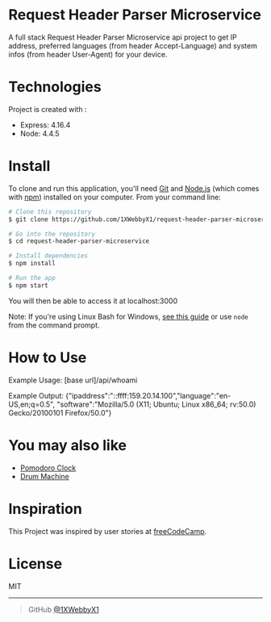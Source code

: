 
# Request Header Parser Microservice
A full stack Request Header Parser Microservice api project to get IP address, preferred languages (from header Accept-Language) and system infos (from header User-Agent) for your device.


# Technologies
Project is created with :
- Express: 4.16.4
- Node: 4.4.5


# Install

To clone and run this application, you'll need [Git](https://git-scm.com) and [Node.js](https://nodejs.org/en/download/) (which comes with [npm](http://npmjs.com)) installed on your computer. From your command line:

```bash
# Clone this repository
$ git clone https://github.com/1XWebbyX1/request-header-parser-microservice

# Go into the repository
$ cd request-header-parser-microservice

# Install dependencies
$ npm install

# Run the app
$ npm start
```
You will then be able to access it at localhost:3000


Note: If you're using Linux Bash for Windows, [see this guide](https://www.howtogeek.com/261575/how-to-run-graphical-linux-desktop-applications-from-windows-10s-bash-shell/) or use `node` from the command prompt.

# How to Use

Example Usage:
[base url]/api/whoami

Example Output:
{"ipaddress":"::ffff:159.20.14.100","language":"en-US,en;q=0.5",
"software":"Mozilla/5.0 (X11; Ubuntu; Linux x86_64; rv:50.0) Gecko/20100101 Firefox/50.0"}

# You may also like
- [Pomodoro Clock](https://github.com/1XWebbyX1/pomodoro-clock-pwa)
- [Drum Machine](https://github.com/1XWebbyX1/electric-drums-pwa)

# Inspiration

This Project was inspired by user stories  at [freeCodeCamp](https://learn.freecodecamp.org/apis-and-microservices/apis-and-microservices-projects/request-header-parser-microservice).


# License

MIT

---


> GitHub [@1XWebbyX1](https://github.com/1XWebbyX1)
